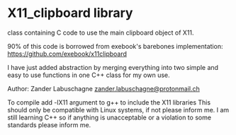 # X11_clipboard library

class containing C code to use the main clipboard object of X11.

90% of this code is borrowed from exebook's barebones implementation: https://github.com/exebook/x11clipboard
 
I have just added abstraction by merging everything into two simple and easy to use functions in one C++ class for my own use.

Author: Zander Labuschagne <zander.labuschagne@protonmail.ch>

To compile add -lX11 argument to g++ to include the X11 libraries
This should only be compatible with Linux systems, if not please inform me.
I am still learning C++ so if anything is unacceptable or a violation to some standards please inform me.
